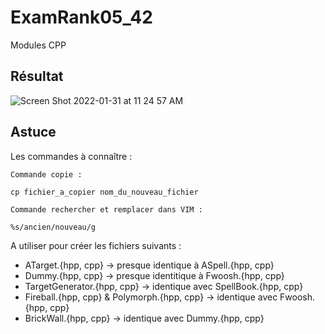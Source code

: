 # ExamRank05_42

Modules CPP

## Résultat

![Screen Shot 2022-01-31 at 11 24 57 AM](https://user-images.githubusercontent.com/6265441/151777199-3f5ba074-2445-4233-bae3-ae17f31e5350.png)

## Astuce

Les commandes à connaître :

```
Commande copie :

cp fichier_a_copier nom_du_nouveau_fichier

Commande rechercher et remplacer dans VIM :

%s/ancien/nouveau/g
```

A utiliser pour créer les fichiers suivants :

- ATarget.{hpp, cpp} -> presque identique à ASpell.{hpp, cpp}
- Dummy.{hpp, cpp} -> presque identitique à Fwoosh.{hpp, cpp}
- TargetGenerator.{hpp, cpp} -> identique avec SpellBook.{hpp, cpp}
- Fireball.{hpp, cpp} & Polymorph.{hpp, cpp} -> identique avec Fwoosh.{hpp, cpp}
- BrickWall.{hpp, cpp} -> identique avec Dummy.{hpp, cpp}
